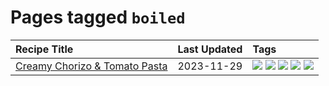 # Pages tagged `boiled`

|Recipe Title|Last Updated|Tags
|:---|:---|:---|
|[Creamy Chorizo & Tomato Pasta](../recipes/creamychorizotomatopasta.md)|2023-11-29|[![](https://img.shields.io/badge/tag-boiled-f47a18)](../tags/boiled.md) [![](https://img.shields.io/badge/tag-dinner-cb29b)](../tags/dinner.md) [![](https://img.shields.io/badge/tag-italian-8344b1)](../tags/italian.md) [![](https://img.shields.io/badge/tag-pasta-3a4f8e)](../tags/pasta.md) [![](https://img.shields.io/badge/tag-stovetop-8f457a)](../tags/stovetop.md)|